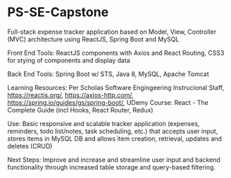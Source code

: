 # PS-SE-Capstone


Full-stack expense tracker application based on Model, View, Controller (MVC) architecture using ReactJS, Spring Boot and MySQL  

Front End Tools:
ReactJS components with Axios and React Routing,
CSS3 for stying of components and display data

Back End Tools: 
Spring Boot w/ STS, 
Java 8,
MySQL,
Apache Tomcat

Learning Resources:
Per Scholas Software Engingeering Instrucional Staff,
https://reactjs.org/,
https://axios-http.com/,
https://spring.io/guides/gs/spring-boot/,
UDemy Course: React - The Complete Guide (incl Hooks, React Router, Redux)

Use:
Basic responsive and scalable tracker application (expenses, reminders, todo list/notes, task scheduling, etc.) that accepts user input, stores items in MySQL DB and allows item creation, retrieval, updates and deletes (CRUD)

Next Steps: 
Improve and increase and streamline user input and backend functionality through increased table storage and query-based filtering.   
